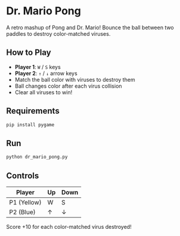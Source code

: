 # Dr. Mario Pong

A retro mashup of Pong and Dr. Mario! Bounce the ball between two paddles to destroy color-matched viruses.

## How to Play

- **Player 1**: `W` / `S` keys
- **Player 2**: `↑` / `↓` arrow keys
- Match the ball color with viruses to destroy them
- Ball changes color after each virus collision
- Clear all viruses to win!

## Requirements

```bash
pip install pygame
```

## Run

```bash
python dr_mario_pong.py
```

## Controls

| Player | Up | Down |
|--------|-------|--------|
| P1 (Yellow) | W | S |
| P2 (Blue) | ↑ | ↓ |

Score +10 for each color-matched virus destroyed!
